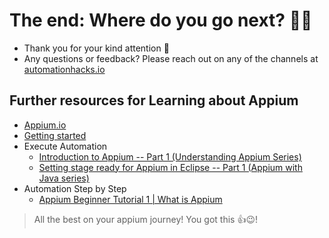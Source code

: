 # The end: Where do you go next? 🤘🏼

- Thank you for your kind attention 🙌
- Any questions or feedback? Please reach out on any of the channels at
  [automationhacks.io](https://automationhacks.io/about/)

## Further resources for Learning about Appium

- [Appium.io](https://appium.io/)
- [Getting started](https://appium.io/docs/en/about-appium/getting-started/?lang=en)
- Execute Automation
  - [Introduction to Appium -- Part 1 (Understanding Appium Series)](https://www.youtube.com/watch?v=jKT6QNXl7fM&list=PL6tu16kXT9PrwN6kbGvGt3hbrmE9nPgro)
  - [Setting stage ready for Appium in Eclipse -- Part 1 (Appium with Java series)](https://www.youtube.com/watch?v=HwcJhUVbkfk&list=PL6tu16kXT9PqE5Z05cqs-nnnBaVhNDP5z)
- Automation Step by Step
  - [Appium Beginner Tutorial 1 | What is Appium](https://www.youtube.com/watch?v=mAylNVddfJc&list=PLhW3qG5bs-L8npSSZD6aWdYFQ96OEduhk)

> All the best on your appium journey! You got this 👍😉!
